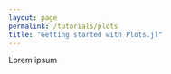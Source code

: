 ```yaml
---
layout: page
permalink: /tutorials/plots
title: "Getting started with Plots.jl"
---
```


Lorem ipsum